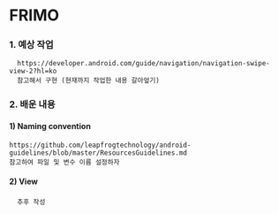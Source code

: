 # FRIMO

### 1. 예상 작업
      https://developer.android.com/guide/navigation/navigation-swipe-view-2?hl=ko
      참고해서 구현 (현재까지 작업한 내용 갈아엎기)

### 2. 배운 내용
####   1) Naming convention
    https://github.com/leapfrogtechnology/android-guidelines/blob/master/ResourcesGuidelines.md
    참고하여 파일 및 변수 이름 설정하자

####   2) View
      추후 작성
